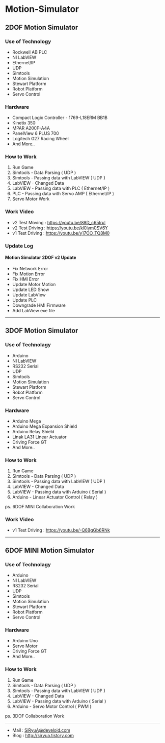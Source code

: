 # Motion-Simulator

## 2DOF Motion Simulator

### Use of Technology 
* Rockwell AB PLC
* NI LabVIEW
* Ethernet/IP
* UDP
* Simtools
* Motion Simulation
* Stewart Platform
* Robot Platform
* Servo Control

### Hardware
* Compact Logix Controller - 1769-L18ERM BB1B
* Kinetix 350
* MPAR A200F-A4A
* PanelView 6 PLUS 700
* Logitech G27 Racing Wheel
* And More..

### How to Work
1. Run Game
1. Simtools - Data Parsing ( UDP )
1. Simtools - Passing data with LabVIEW ( UDP )
1. LabVIEW - Changed Data
1. LabVIEW - Passing data with PLC ( Ethernet/IP )
1. PLC - Passing data with Servo AMP ( Ethernet/IP )
1. Servo Motor Work

### Work Video
* v2 Test Moving : https://youtu.be/88D_c65IruI
* v2 Test Driving : https://youtu.be/kl0lym0SV6Y
* v1 Test Driving : https://youtu.be/y17OO_TQ8M0

### Update Log
#### Motion Simulator 2DOF v2 Update
- Fix Network Error
- Fix Motion Error
- Fix HMI Error
- Update Motor Motion 
- Update LED Show 
- Update LabView
- Update PLC
- Downgrade HMI Firmware
- Add LabView exe file

---

## 3DOF Motion Simulator

### Use of Technolagy
* Arduino
* NI LabVIEW
* RS232 Serial
* UDP
* Simtools
* Motion Simulation
* Stewart Platform
* Robot Platform
* Servo Control

### Hardware
* Arduino Mega
* Arduino Mega Expansion Shield
* Arduino Relay Shield
* Linak LA31 Linear Actuator
* Driving Force GT
* And More..

### How to Work
1. Run Game
1. Simtools - Data Parsing ( UDP )
1. Simtools - Passing data with LabVIEW ( UDP )
1. LabVIEW - Changed Data
1. LabVIEW - Passing data with Arduino ( Serial )
1. Arduino - Linear Actuator Control ( Relay )

ps. 6DOF MINI Collaboration Work

### Work Video
* v1 Test Driving : https://youtu.be/-Q6BgGb6RNk

---

## 6DOF MINI Motion Simulator

### Use of Technolagy
* Arduino
* NI LabVIEW
* RS232 Serial
* UDP
* Simtools
* Motion Simulation
* Stewart Platform
* Robot Platform
* Servo Control

### Hardware
* Arduino Uno
* Servo Motor
* Driving Force GT
* And More..

### How to Work
1. Run Game
1. Simtools - Data Parsing ( UDP )
1. Simtools - Passing data with LabVIEW ( UDP )
1. LabVIEW - Changed Data
1. LabVIEW - Passing data with Arduino ( Serial )
1. Arduino - Servo Motor Control ( PWM )

ps. 3DOF Collaboration Work

---

* Mail : SiRyuA@develoid.com
* Blog : http://siryua.tistory.com

